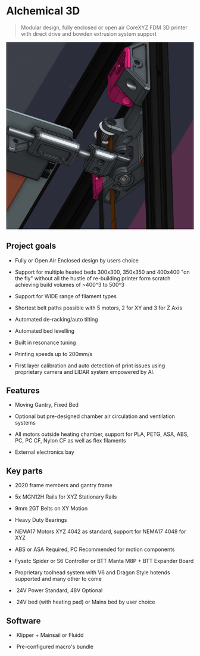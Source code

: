 # Alchemical 3D

> Modular design, fully enclosed or open air CoreXYZ FDM 3D printer with direct drive and bowden extrusion system support

 ![Alchemical Fire 1 Teaser](/assets/images/alchemical_fire1_web.png)

## Project goals

- Fully or Open Air Enclosed design by users choice

- Support for multiple heated beds 300x300, 350x350 and 400x400 "on the fly" without all the hustle of re-building printer form scratch achieving build volumes of ~400^3 to 500^3

- Support for WIDE range of filament types

- Shortest belt paths possible with 5 motors, 2 for XY and 3 for Z Axis

- Automated de-racking/auto tilting

- Automated bed levelling

- Built in resonance tuning

- Printing speeds up to 200mm/s

- First layer calibration and auto detection of print issues using proprietary camera and LIDAR system empowered by AI.


## Features


- Moving Gantry, Fixed Bed

- Optional but pre-designed chamber air circulation and ventilation systems

- All motors outside heating chamber, support for PLA, PETG, ASA, ABS, PC, PC CF, Nylon CF as well as flex filaments

- External electronics bay


## Key parts

- 2020 frame members and gantry frame

- 5x MGN12H Rails for XYZ Stationary Rails

- 9mm 2GT Belts on XY Motion

- Heavy Duty Bearings

- NEMA17 Motors XYZ 4042 as standard, support for NEMA17 4048 for XYZ

- ABS or ASA Required, PC Recommended for motion components

- Fysetc Spider or S6 Controller or BTT Manta M8P + BTT Expander Board

- Proprietary toolhead system with V6 and Dragon Style hotends supported and many other to come

-  24V Power Standard, 48V Optional

-  24V bed (with heating pad) or Mains bed by user choice

## Software

-  Klipper + Mainsail or Fluidd

-  Pre-configured macro's bundle
